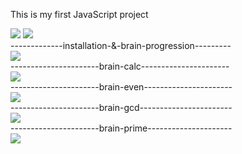 This is my first JavaScript project

<a href="https://codeclimate.com/github/muzzai/frontend-project-lvl1"><img src="https://api.codeclimate.com/v1/badges/a99a88d28ad37a79dbf6/maintainability" /></a>
<a href="https://travis-ci.com/muzzai/frontend-project-lvl1"><img src="https://travis-ci.com/muzzai/frontend-project-lvl1.svg?branch=master" /></a>
<br>-------------installation-&-brain-progression---------<br>
<a href="https://asciinema.org/a/7F8ASZPrrWSShG5yfbGusmA8A" target="_blank"><img src="https://asciinema.org/a/7F8ASZPrrWSShG5yfbGusmA8A.svg" /></a>
<br>----------------------brain-calc----------------------<br>
<a href="https://asciinema.org/a/nUan1btx6AQMQnBdoxQKLT9Gw" target="_blank"><img src="https://asciinema.org/a/nUan1btx6AQMQnBdoxQKLT9Gw.svg" /></a>
<br>----------------------brain-even----------------------<br>
<a href="https://asciinema.org/a/vMtfQwQznGsqkDPBZVHJbuUIt" target="_blank"><img src="https://asciinema.org/a/vMtfQwQznGsqkDPBZVHJbuUIt.svg" /></a>
<br>----------------------brain-gcd-----------------------<br>
<a href="https://asciinema.org/a/rhbEhPLeKnk8ZllUnMvsyGaoG" target="_blank"><img src="https://asciinema.org/a/rhbEhPLeKnk8ZllUnMvsyGaoG.svg" /></a>
<br>----------------------brain-prime---------------------<br>
<a href="https://asciinema.org/a/ptck94TWOwfUzbfKYQHNVzcVu" target="_blank"><img src="https://asciinema.org/a/ptck94TWOwfUzbfKYQHNVzcVu.svg" /></a>
